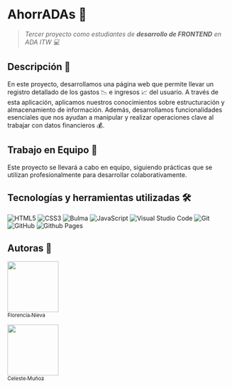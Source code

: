 # AhorrADAs :bank:

> *Tercer proyecto como estudiantes de **desarrollo de FRONTEND** en ADA ITW :computer:*
 
## Descripción :page_facing_up:

En este proyecto, desarrollamos una página web que permite llevar un registro detallado de los gastos :chart_with_downwards_trend: e ingresos :chart_with_upwards_trend: del usuario. A través de esta aplicación, aplicamos nuestros conocimientos sobre estructuración y almacenamiento de información. Además, desarrollamos funcionalidades esenciales que nos ayudan a manipular y realizar operaciones clave al trabajar con datos financieros :moneybag:.

## Trabajo en Equipo :busts_in_silhouette:

Este proyecto se llevará a cabo en equipo, siguiendo prácticas que se utilizan profesionalmente para desarrollar colaborativamente.

## Tecnologías y herramientas utilizadas :hammer_and_wrench:
![HTML5](https://img.shields.io/badge/html5-%23E34F26.svg?style=for-the-badge&logo=html5&logoColor=white) ![CSS3](https://img.shields.io/badge/css3-%231572B6.svg?style=for-the-badge&logo=css3&logoColor=white) ![Bulma](https://img.shields.io/badge/bulma-00D0B1?style=for-the-badge&logo=bulma&logoColor=white) ![JavaScript](https://img.shields.io/badge/javascript-%23323330.svg?style=for-the-badge&logo=javascript&logoColor=%23F7DF1E) ![Visual Studio Code](https://img.shields.io/badge/Visual%20Studio%20Code-0078d7.svg?style=for-the-badge&logo=visual-studio-code&logoColor=white) ![Git](https://img.shields.io/badge/git-%23F05033.svg?style=for-the-badge&logo=git&logoColor=white) ![GitHub](https://img.shields.io/badge/github-%23121011.svg?style=for-the-badge&logo=github&logoColor=white) ![Github Pages](https://img.shields.io/badge/github%20pages-121013?style=for-the-badge&logo=github&logoColor=white)

## Autoras :memo:
[<img src="https://avatars.githubusercontent.com/u/130400046?v=4" width=115><br><sub>Florencia Nieva</sub>](https://github.com/FlorenciaNieva)

[<img src="https://avatars.githubusercontent.com/u/109759909?v=4" width=115><br><sub>Celeste Muñoz</sub>](https://github.com/CelesteSelena2022)

